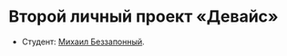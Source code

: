 # Второй личный проект «Девайс»

* Студент: [Михаил Беззапонный](https://up.htmlacademy.ru/htmlcss/33/user/782277).
